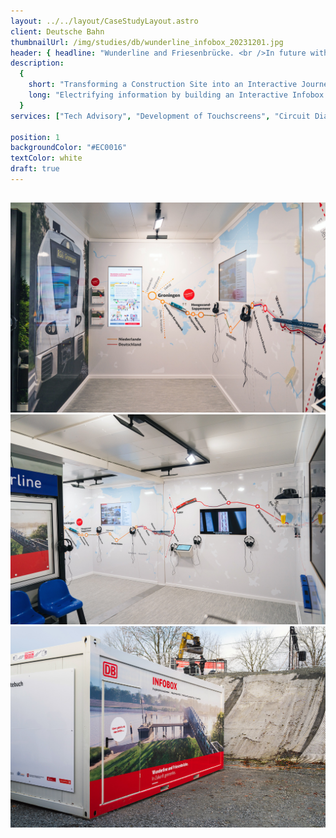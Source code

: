 ```yaml
---
layout: ../../layout/CaseStudyLayout.astro
client: Deutsche Bahn
thumbnailUrl: /img/studies/db/wunderline_infobox_20231201.jpg
header: { headline: "Wunderline and Friesenbrücke. <br />In future without borders.", content: '<iframe class="aspect-[16/9] w-full mt-10" src="https://www.youtube.com/embed/OUATsTXVrs8?si=L9aAq7Qzrnf42v1W" title="YouTube video player" frameborder="0" allow="accelerometer; autoplay; clipboard-write; encrypted-media; gyroscope; picture-in-picture; web-share" allowfullscreen></iframe>' }
description:
  {
    short: "Transforming a Construction Site into an Interactive Journey",
    long: "Electrifying information by building an Interactive Infobox for the Wunderline and Friesenbrücke Construction Sites, creating a multimedia center for immersive project insights.",
  }
services: ["Tech Advisory", "Development of Touchscreens", "Circuit Diagram Design", "Assembly of Circuits" ,"Programming of Circuits"]

position: 1
backgroundColor: "#EC0016"
textColor: white
draft: true
---
```



<!-- <iframe class="aspect-[16/9] w-full mt-10" src="https://www.youtube.com/embed/OUATsTXVrs8?si=L9aAq7Qzrnf42v1W" title="YouTube video player" frameborder="0" allow="accelerometer; autoplay; clipboard-write; encrypted-media; gyroscope; picture-in-picture; web-share" allowfullscreen></iframe> -->

##

![](/public/img/studies/db/wunderline_infobox_20231201.jpg)
![](/public/img/studies/db/wunderline_infobox_20231201-2.jpg)
![](/public/img/studies/db/wunderline_infobox_20231201-3.jpg)